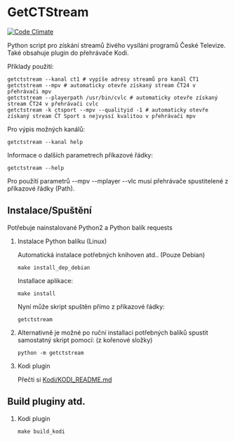 GetCTStream
===========
[![Code Climate](https://codeclimate.com/github/kunesj/GetCTStream/badges/gpa.svg)](https://codeclimate.com/github/kunesj/GetCTStream)

Python script pro získání streamů živého vysíláni programů České Televize. Také obsahuje plugin do přehrávače Kodi.

Příklady použití:

    getctstream --kanal ct1 # vypíše adresy streamů pro kanál ČT1
    getctstream --mpv # automaticky otevře získaný stream ČT24 v přehrávači mpv 
    getctstream --playerpath /usr/bin/cvlc # automaticky otevře získaný stream ČT24 v přehrávači cvlc
    getctstream -k ctsport --mpv --qualityid -1 # automaticky otevře získaný stream ČT Sport s nejvyssí kvalitou v přehrávači mpv 

Pro výpis možných kanálů:

    getctstream --kanal help
    
Informace o dalších parametrech příkazové řádky:

    getctstream --help
    
Pro použítí parametrů --mpv --mplayer --vlc musí přehrávače spustitelené z příkazové řádky (Path).

Instalace/Spuštění
------------------
Potřebuje nainstalované Python2 a Python balík requests

1. Instalace Python balíku (Linux)

    Automatická instalace potřebných knihoven atd.. (Pouze Debian)
    ```
    make install_dep_debian
    ```
    Installace aplikace:
    ```
    make install
    ```
    Nyní může skript spuštěn přímo z příkazové řádky:
    ```
    getctstream
    ```

2. Alternativně je možné po ruční installaci potřebných balíků spustit samostatný skript pomocí: (z kořenové složky)
    ```
    python -m getctstream
    ```
    
3. Kodi plugin

    Přečti si [Kodi/KODI_README.md](https://github.com/kunesj/kodi-plugin.video.streamct/blob/master/Kodi/KODI_README.md)

Build pluginy atd.
------------------

1. Kodi plugin

    ```
    make build_kodi
    ```
